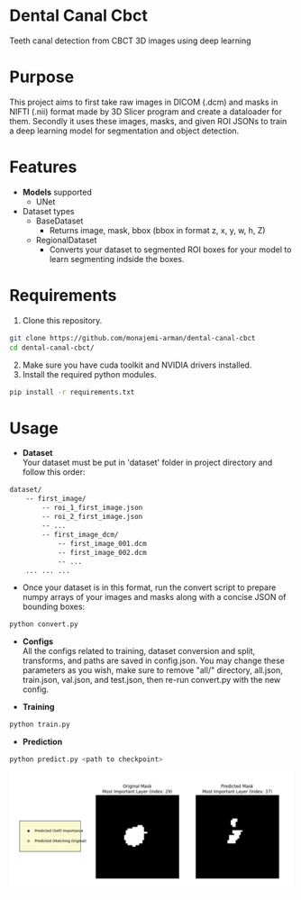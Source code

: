 # Dental Canal Cbct
Teeth canal detection from CBCT 3D images using deep learning

# Purpose
This project aims to first take raw images in DICOM (.dcm) and masks in NIFTI (.nii) format made by 3D Slicer program and create a dataloader for them. Secondly it uses these images, masks, and given ROI JSONs to train a deep learning model for segmentation and object detection.

# Features
* **Models** supported
  * UNet
* Dataset types
  * BaseDataset
    * Returns image, mask, bbox (bbox in format z, x, y, w, h, Z)
  * RegionalDataset
    * Converts your dataset to segmented ROI boxes for your model to learn segmenting indside the boxes.

# Requirements
1. Clone this repository.
```bash
git clone https://github.com/monajemi-arman/dental-canal-cbct
cd dental-canal-cbct/ 
```
2. Make sure you have cuda toolkit and NVIDIA drivers installed.
3. Install the required python modules.
```bash
pip install -r requirements.txt
```
# Usage
* **Dataset**  
Your dataset must be put in 'dataset' folder in project directory and follow this order:  
```
dataset/  
    -- first_image/
        -- roi_1_first_image.json
        -- roi_2_first_image.json
        -- ...
        -- first_image_dcm/
            -- first_image_001.dcm
            -- first_image_002.dcm
            -- ...
    ... ... ...
```
* Once your dataset is in this format, run the convert script to prepare numpy arrays of your images and masks along with a concise JSON of bounding boxes:
```bash
python convert.py
```

* **Configs**  
All the configs related to training, dataset conversion and split, transforms, and paths are saved in config.json. You may change these parameters as you wish, make sure to remove "all/" directory, all.json, train.json, val.json, and test.json, then re-run convert.py with the new config.

* **Training**
```bash
python train.py 
```

* **Prediction**
```bash
python predict.py <path to checkpoint> 
```
![](demo/predict.png)
